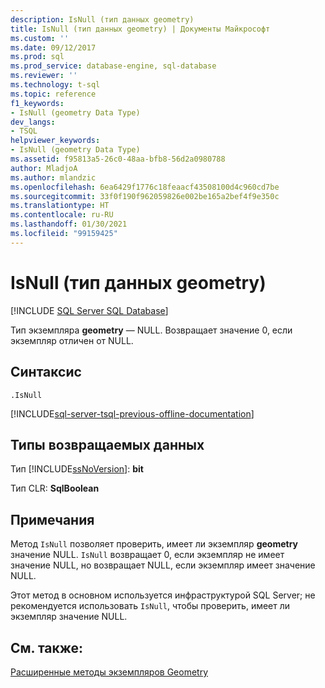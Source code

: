 ```yaml
---
description: IsNull (тип данных geometry)
title: IsNull (тип данных geometry) | Документы Майкрософт
ms.custom: ''
ms.date: 09/12/2017
ms.prod: sql
ms.prod_service: database-engine, sql-database
ms.reviewer: ''
ms.technology: t-sql
ms.topic: reference
f1_keywords:
- IsNull (geometry Data Type)
dev_langs:
- TSQL
helpviewer_keywords:
- IsNull (geometry Data Type)
ms.assetid: f95813a5-26c0-48aa-bfb8-56d2a0980788
author: MladjoA
ms.author: mlandzic
ms.openlocfilehash: 6ea6429f1776c18feaacf43508100d4c960cd7be
ms.sourcegitcommit: 33f0f190f962059826e002be165a2bef4f9e350c
ms.translationtype: HT
ms.contentlocale: ru-RU
ms.lasthandoff: 01/30/2021
ms.locfileid: "99159425"
---
```

# <a name="isnull-geometry-data-type"></a>IsNull (тип данных geometry)
[!INCLUDE [SQL Server SQL Database](../../includes/applies-to-version/sql-asdb.md)]

Тип экземпляра **geometry** — NULL. Возвращает значение 0, если экземпляр отличен от NULL.
  
## <a name="syntax"></a>Синтаксис  
  
```  
.IsNull  
```  
  
[!INCLUDE[sql-server-tsql-previous-offline-documentation](../../includes/sql-server-tsql-previous-offline-documentation.md)]

## <a name="return-types"></a>Типы возвращаемых данных
 Тип [!INCLUDE[ssNoVersion](../../includes/ssnoversion-md.md)]: **bit**  
  
 Тип CLR: **SqlBoolean**  
  
## <a name="remarks"></a>Примечания  
 Метод `IsNull` позволяет проверить, имеет ли экземпляр **geometry** значение NULL. `IsNull` возвращает 0, если экземпляр не имеет значение NULL, но возвращает NULL, если экземпляр имеет значение NULL.  
  
 Этот метод в основном используется инфраструктурой SQL Server; не рекомендуется использовать `IsNull`, чтобы проверить, имеет ли экземпляр значение NULL.  
  

## <a name="see-also"></a>См. также:  
 [Расширенные методы экземпляров Geometry](../../t-sql/spatial-geometry/extended-methods-on-geometry-instances.md)  
  
  

